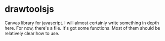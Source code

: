 # drawtoolsjs
Canvas library for javascript. I will almost certainly write something in depth here. For now, there's a file. It's got some functions. Most of them should be relatively clear how to use.
